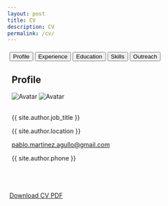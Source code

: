 ```yaml
---
layout: post
title: CV
description: CV
permalink: /cv/
---
```


<html lang="en">
<head>
    <meta charset="UTF-8">
    <meta name="viewport" content="width=device-width, initial-scale=1">
    <title>{{ site.title }}</title>
    <link rel="stylesheet" href="../css/main.css">
    <link rel="stylesheet" href="https://cdnjs.cloudflare.com/ajax/libs/font-awesome/6.0.0-beta3/css/all.min.css">
    <style>
        .tab { display: none; }
        .tab.active { display: block; }
        .icon-black { color: black !important; }
        .skill-box {
            display: flex;
            align-items: center;
            justify-content: center;
            margin: 10px 0;
            padding: 10px;
            border: 1px solid #ccc;
            border-radius: 5px;
            background-color: #f9f9f9;
            height: 70px;
        }
        .skill-icon {
            max-height: 100%;
            margin-right: 15px;
        }
        .skill-section {
            margin-bottom: 20px;
        }
        .skill-section h3 {
            margin-bottom: 10px;
            color: #333;
        }
        .container {
            width: 100%;
            margin: 20px auto;
            padding: 0 5px;
            box-sizing: border-box;
        }
        .tabs {
            background-color: black;
            overflow: hidden;
        }
        .tabs button {
            background-color: inherit;
            float: left;
            border: none;
            outline: none;
            cursor: pointer;
            padding: 14px 16px;
            transition: 0.3s;
            font-size: 17px;
            color: white;
        }
        .tabs button:hover {
            background-color: #ddd;
            color: black;
        }
        .tabs button.active {
            background-color: #009688;
            color: white;
        }
        .tab-content {
            padding: 6px 12px;
           Coding languages border-top: none;
        }
    </style>
</head>

<!-- Begin CV body -->
<body class="cv-light-grey" style="width: 100%;"> 

<!-- Page Container -->
<div class="container cv-margin-top" style="width: 100%;">

  <!-- Tabs -->
  <div class="cv-bar cv-black">
    <button class="cv-bar-item cv-button tablink cv-teal" onclick="openTab(event, 'Profile')">Profile</button>
    <button class="cv-bar-item cv-button tablink" onclick="openTab(event, 'Experience')">Experience</button>
    <button class="cv-bar-item cv-button tablink" onclick="openTab(event, 'Education')">Education</button>
    <button class="cv-bar-item cv-button tablink" onclick="openTab(event, 'Skills')">Skills</button>
    <button class="cv-bar-item cv-button tablink" onclick="openTab(event, 'Outreach')">Outreach</button>
  </div>

  <!-- Profile Tab -->
  <div id="Profile" class="container cv-white cv-card tab" style="display: block;">
    <h2>Profile</h2>
    <div class="cv-container cv-text-grey cv-card-4">
      <div class="cv-display-container image-hover-container">
          <img src="../images/pma_formal.png" class="image-normal" alt="Avatar">
          <img src="../images/pma_informal.png" class="image-hover" alt="Avatar">
          <!-- <div class="cv-display-bottomleft container cv-text-black">
              <h2>{{ site.author.name }}</h2>
          </div> -->
      </div>
      <br>
      <div class="cv-container">
        <p><i class="fa fa-briefcase fa-fw cv-margin-right cv-large icon-black"></i>{{ site.author.job_title }}</p>
        <p><i class="fa fa-home fa-fw cv-margin-right cv-large icon-black"></i>{{ site.author.location }}</p>
        <p><i class="fa fa-envelope fa-fw cv-margin-right cv-large icon-black"></i><a href="mailto:pablo.martinez.agullo@gmail.com">pablo.martinez.agullo@gmail.com</a></p>
        <p><i class="fa fa-phone fa-fw cv-margin-right cv-large icon-black"></i>{{ site.author.phone }}</p>
      </div>
    <br>  
    </div>
    <br>
  </div> <!-- End Profile Tab -->

  <!-- Experience Tab -->
  <div id="Experience" class="container cv-white cv-card tab">
    <h2>Experience</h2>
    <div class="cv-container">
      <p><h4 class="cv-opacity"><b>Physics researcher - Data analyst</b></h4></p>
      <p><h6><i class="fa fa-briefcase fa-fw cv-margin-right icon-black"></i>Instituto de Física Corpuscular (IFIC)</h6>
      <h6><i class="fa fa-briefcase fa-fw cv-margin-right icon-black"></i>European Laboratory for Particle Physics (CERN)</h6>
      <h6><i class="fa fa-map-marker fa-fw cv-margin-right icon-black"></i>Valencia, Spain | Geneva, Switzerland</h6>
      <h6 class="cv-text-teal"><i class="fa fa-calendar fa-fw cv-margin-right icon-black"></i>Sep 2019 - Apr 2024</h6></p>
      <!-- <span class="cv-tag cv-teal cv-round">Current</span> -->
      <p>I was a predoctoral researcher at the ATLAS group of the Instituto de Física Corpuscular (IFIC), working between Valencia (Spain) and Geneva (Switzerland). My main responsibility involved analysing large volumes of data from the ATLAS detector at the Large Hadron Collider. For this, I used advanced statistical techniques and focused on developing, optimising, and integrating supervised machine learning models, specifically Boosted Decision Trees (BDT) and Neural Networks (NN).  My preferred languages are Python and C++ but I have also used Shell, R and SQL. Some libraries that I have used are PyTorch, Keras, XGBoost, Pandas, NumPy, Matplotlib, Scikit-Learn, SciPy, etc. I also gained foundational knowledge in CUDA and Verilog, enhancing my capability to work with AI-dedicated infrastructures. My role extended to collaborative software development using version control systems like GitLab, GitHub, and SVN. I contributed to expanding some packages of the main ATLAS software (athena) and co-developed the post-processing software to exploit our NTuple data. I actively participated in presenting our findings at national and international conferences and was involved in data acquisition as part of the ATLAS Control Room team.
      <br>
      This work was partially funded by the competitive and prestigious ACIF scholarship from the Generalitat Valenciana.
      <br>
      Feel free to check my <a href="https://martinezagullo.github.io/publications/">Publication record</a> during these years.</p>
      <!-- <hr> -->
    </div>
    <br>
    <div class="cv-container">
      <p><h4 class="cv-opacity"><b>Faculty lecturer</b></h4></p>
      <p><h6><i class="fa fa-briefcase fa-fw cv-margin-right icon-black"></i>University of Valencia</h6>
      <h6><i class="fa fa-map-marker fa-fw cv-margin-right icon-black"></i>Valencia, Spain</h6>
      <h6 class="cv-text-teal"><i class="fa fa-calendar fa-fw cv-margin-right icon-black"></i>Feb 2020 - Sep 2021</h6></p>
      <p>I have served as a lecturer (PDI) in the Chemistry degree program, teaching subjects such as Electromagnetism and Laboratory Techniques (Physics II) during the academic years 2019/2020 and 2020/2021, combining both in-person and online instruction. Besides, I have provided private tutoring in various engineering disciplines for nearly a decade.</p>
      <!-- <hr> -->
    </div>
    <br>
    <div class="cv-container">
      <p><h4 class="cv-opacity"><b>Consultant - Data scientist</b></h4></p>
      <p><h6><i class="fa fa-briefcase fa-fw cv-margin-right icon-black"></i>Capgemini</h6>
      <h6><i class="fa fa-map-marker fa-fw cv-margin-right icon-black"></i>Valencia, Spain</h6>
      <h6 class="cv-text-teal"><i class="fa fa-calendar fa-fw cv-margin-right icon-black"></i>Feb 2020 - Sep 2021</h6></p>
      <p>Consultant on the Insights & Data team. Development of a sentiment analysis tool based on web scraping and Natural Language Processing (NLP).</p><br>
      <!-- <hr> -->
    </div>
    <br>
    <div class="cv-container">
      <p><h4 class="cv-opacity"><b>Physics researcher - Data analyst and developer</b></h4></p>
      <p><h6><i class="fa fa-briefcase fa-fw cv-margin-right icon-black"></i>Instituto de Física Corpuscular (IFIC)</h6>
      <h6><i class="fa fa-briefcase fa-fw cv-margin-right icon-black"></i>European Laboratory for Particle Physics (CERN)</h6>
      <h6><i class="fa fa-map-marker fa-fw cv-margin-right icon-black"></i>Valencia, Spain | Geneva, Switzerland</h6>
      <h6 class="cv-text-teal"><i class="fa fa-calendar fa-fw cv-margin-right icon-black"></i>Dec 2017 - Jan 2019</h6></p>
      <p>Predoctoral researcher at the ATLAS experiment at the European Laboratory for Particle Physics (CERN). During the initial stage of my doctoral research, I developed a software dedicated to data analysis and visualization. Additionally, I worked on the development and optimization of both the backend and frontend of the web application for monitoring the alignment of the ATLAS detector. This experience allowed me to enhance my skills in web programming and application development. The resulting tool has been widely adopted and used within the collaboration.</p><br>
      <!-- <hr> -->
    </div>
    <br>
    <div class="cv-container">
      <p><h4 class="cv-opacity"><b>Physics researcher - Data analyst (Internship)</b></h4></p>
      <p><h6><i class="fa fa-briefcase fa-fw cv-margin-right icon-black"></i>Instituto de Física Corpuscular (IFIC)</h6>
      <h6><i class="fa fa-map-marker fa-fw cv-margin-right icon-black"></i>Valencia, Spain</h6>
      <h6 class="cv-text-teal"><i class="fa fa-calendar fa-fw cv-margin-right icon-black"></i>Apr 2017 - Sep 2017</h6></p>
      <p>The Instituto de Física Corpuscular (IFIC) is a collaborative research center operated by the Spanish Research Council (CSIC) and the University of Valencia, focusing on fundamental studies in particle, astroparticle, and nuclear physics. During my internship, supported by the prestigious Severo Ochoa scholarship, I conducted research on top quark physics for my master's thesis with the ATLAS group. My role included developing and refining Python scripts to extract maximum information from the data, conducting statistical analyses, and enhancing data analysis methodologies. I was also responsible for maintaining and updating codebases on Git, ensuring robust version control.</p><br>
      <!-- <hr> -->
    </div>
    <br>
    <div class="cv-container">
      <p><h4 class="cv-opacity"><b>Outreach researcher (Internship)</b></h4></p>
      <p><h6><i class="fa fa-briefcase fa-fw cv-margin-right icon-black"></i>European Space Agency (ESA)</h6>
      <h6><i class="fa fa-map-marker fa-fw cv-margin-right icon-black"></i>Leiden, Netherlands</h6>
      <h6 class="cv-text-teal"><i class="fa fa-calendar fa-fw cv-margin-right icon-black"></i>Jun 2016 - Sep 2016</h6></p>
      <p>I was awarded the LEAPS scholarship for engaging in science communication and outreach with the Universe Awareness (UNAWE) group at ESA and Leiden University. During this time, I developed a natural language processing (NLP) tool and conducted <a href="https://www.unawe.org/updates/unawe-update-2016-37/">research</a> on scientific product policies.</p><br>
      <!-- <hr> -->
    </div>
    <br>
    <div class="cv-container">
      <p><h4 class="cv-opacity"><b>Physics researcher - Data analyst (Internship)</b></h4></p>
      <p><h6><i class="fa fa-briefcase fa-fw cv-margin-right icon-black"></i>RWTH Aachen University</h6>
      <h6><i class="fa fa-map-marker fa-fw cv-margin-right icon-black"></i>Aachen, Germany</h6>
      <h6 class="cv-text-teal"><i class="fa fa-calendar fa-fw cv-margin-right icon-black"></i>Feb 2016 - Jun 2016</h6></p>
      <p>At the Physics Institute III A of RWTH Aachen University, I engaged in analysing LHC data recorded by the CMS experiment. This role was part of an international collaboration requiring strong mathematical foundations and extensive coding skills. I utilised Bash Scripting, Python, and C++ to handle complex data analyses, further honing my technical expertise in a demanding research environment.</p><br>
      <!-- <hr> -->
    </div>
    <br>
    <div class="cv-container">
      <p><h4 class="cv-opacity"><b>Physics researcher - Data analyst (Internship)</b></h4></p>
      <p><h6><i class="fa fa-briefcase fa-fw cv-margin-right icon-black"></i>Instituto de Física Corpuscular (IFIC)</h6>
      <h6><i class="fa fa-map-marker fa-fw cv-margin-right icon-black"></i>Valencia, Spain</h6>
      <h6 class="cv-text-teal"><i class="fa fa-calendar fa-fw cv-margin-right icon-black"></i>Nov 2014 - Jul 2015</h6></p>
      <p>My initial foray into research was an external internship for my Physics degree at the Neutrino Experiment with a Xenon TPC (NEXT), where I analysed data from silicon detectors to calibrate scientific instruments. During this tenure, I not only worked with photomultiplier tubes (PMTs) and silicon photomultipliers (SiPMs) but also employed lasers and vacuum systems.</p><br>
    </div>
  </div> <!-- End Experience Tab -->

  <!-- Education Tab -->
  <div id="Education" class="container cv-white cv-card tab">
    <h2>Education</h2>
    <div class="cv-container">
      <p><h4 class="cv-opacity"><b>PhD in Physics</b></h4></p>
      <p><h6><i class="fa fa-university fa-fw cv-margin-right icon-black"></i>University of Valencia</h6>
      <h6 class="cv-text-teal"><i class="fa fa-calendar fa-fw cv-margin-right icon-black"></i>2019 - 2024</h6></p>
      <p>I earned a Doctorate in Physics, specializing in Particle Physics and data analysis using advanced machine learning techniques at the Instituto de Física Corpuscular (IFIC). My extensive research at CERN within the ATLAS experiment contributed to the scientific program and the development of analytical tools. My thesis explored the interaction between the Higgs boson and the top quark, an interaction with the potential to shed light on fundamental physics questions like matter-antimatter asymmetry. Additionally, I completed several courses in Machine Learning and Statistics to further enhance my analytical skills.</p>
       <div class="pdf-container">
      <iframe src="https://cds.cern.ch/record/2892621/files/CERN-THESIS-2024-018.pdf" width="100%" height="600px" frameborder="0"></iframe>
      </div>
      <p class="pdf-footnote">PhD thesis. See record: <a href="https://cds.cern.ch/record/2892621" target="_blank">Here</a></p>
      <!-- <hr> -->
    </div>
    <br>
    <div class="cv-container">
      <p><h4 class="cv-opacity"><b>MSc in Advanced Physics</b></h4></p>
      <p><h6><i class="fa fa-university fa-fw cv-margin-right icon-black"></i>University of Valencia</h6>
      <h6 class="cv-text-teal"><i class="fa fa-calendar fa-fw cv-margin-right icon-black"></i>2016 - 2017</h6></p>
      <p>I completed a Master of Science in Advanced Physics, specializing in Nuclear and Particle Physics as well as Theoretical Physics. This program was geared towards developing research and R&D expertise, with a strong emphasis on statistics, data analysis, data visualisation, computation, and quantitative analysis. My master's thesis, which focused on the data from the ATLAS experiment to study the top quark, was supported by a prestigious Severo Ochoa scholarship.</p>
       <div class="pdf-container">
      <iframe src="https://cds.cern.ch/record/2285874/files/CERN-THESIS-2017-156.pdf" width="100%" height="600px" frameborder="0"></iframe>
      </div>
      <p class="pdf-footnote">Master thesis. See record: <a href="https://cds.cern.ch/record/2285874" target="_blank">Here</a></p>
      <!-- <hr> -->
    </div>
    <br>
    <div class="cv-container">
      <p><h4 class="cv-opacity"><b>Bachelor's Degree in Physics</b></h4></p>
      <p><h6><i class="fa fa-university fa-fw cv-margin-right icon-black"></i>RWTH Aachen University</h6>
      <h6 class="cv-text-teal"><i class="fa fa-calendar fa-fw cv-margin-right icon-black"></i>2015 - 2016</h6></p>
      <p>During my Erasmus exchange at RWTH Aachen University, Germany's largest technical university and a prestigious European institution, I conducted my bachelor's thesis. It consisted on analyzing data from the CMS experiment at CERN in order to look for dark matter production.</p><br>
      <div class="pdf-container">
      <iframe src="https://cds.cern.ch/record/2286284/files/fulltext.pdf" width="100%" height="600px" frameborder="0"></iframe>
      </div>
      <p class="pdf-footnote">Bachelor thesis. See record: <a href="https://cds.cern.ch/record/2286284" target="_blank">Here</a></p>
      <!-- 	Search for dark matter in proton-proton collision events with a muon and missing transverse energy in the CMS detector with s= 13 TeV -->
      <!-- <hr> -->
    </div>
    <br>
    <div class="cv-container">
      <p><h4 class="cv-opacity"><b>Bachelor's Degree in Physics</b></h4></p>
      <p><h6><i class="fa fa-university fa-fw cv-margin-right icon-black"></i>University of Valencia</h6>
      <h6 class="cv-text-teal"><i class="fa fa-calendar fa-fw cv-margin-right icon-black"></i>2011 - 2015</h6></p>
      <p>I graduated with a Bachelor's Degree in Physics, earning 258 ECTs. Throughout my studies, I honed my ability to tackle complex problems and cultivated innovative thinking. My strong mathematical and computational skills were developed during this time, significantly contributing to my academic success. Notably, the Faculty of Physics at the University of Valencia was ranked as the top physics department in Spain according to the Shanghai ranking during my tenure.</p><br>
    </div>
  </div> <!-- End Education Tab --> 
  <!-- Skills Tab -->
  <div id="Skills" class="container cv-white cv-card tab">
    <h2>Skills</h2>
    <div class="cv-container skill-section">
      <h3>Coding languages</h3>
      <div class="skills-grid">
        <div class="skill-square">
          <img src="../images/Logos/Python.png" alt="Python" class="skill-icon">
          <span>Python</span>
        </div>
        <div class="skill-square">
          <img src="../images/Logos/Cpp.png" alt="C++" class="skill-icon">
          <span>C++</span>
        </div>
        <div class="skill-square">
          <img src="../images/Logos/Bash.png" alt="Shell" class="skill-icon">
          <span>Shell</span>
        </div>
      </div>
    </div>
    <div class="cv-container skill-section">
      <h3>Data Science</h3>
      <h4>Data Manipulation</h4>
      <div class="skills-grid">
        <div class="skill-square">
          <img src="../images/Logos/ROOT.png" alt="ROOT" class="skill-icon">
          <span>ROOT</span>
        </div>
        <div class="skill-square">
          <img src="../images/Logos/Pandas.png" alt="Pandas" class="skill-icon">
          <span>Pandas</span>
        </div>
        <div class="skill-square">
          <img src="../images/Logos/NumPy.svg" alt="NumPy" class="skill-icon">
          <span>NumPy</span>
        </div>
      </div>
      <h4>Machine Learning</h4>
      <div class="skills-grid">
        <div class="skill-square">
          <img src="../images/Logos/XGBoost.png" alt="XGBoost" class="skill-icon">
          <span>XGBoost</span>
        </div>
        <div class="skill-square">
          <img src="../images/Logos/PyTorch.png" alt="PyTorch" class="skill-icon">
          <span>PyTorch</span>
        </div>
        <div class="skill-square">
          <img src="../images/Logos/TMVA.png" alt="TMVA" class="skill-icon">
          <span>TMVA</span>
        </div>
        <div class="skill-square">
          <img src="../images/Logos/Scikit-Learn.png" alt="Scikit-Learn" class="skill-icon">
          <span>Scikit-Learn</span>
        </div>
        <div class="skill-square">
          <img src="../images/Logos/Keras.png" alt="Keras" class="skill-icon">
          <span>Keras</span>
        </div>
      </div>
      <h4>Data Visualization, Analysis, and Scraping</h4>
      <div class="skills-grid">
        <div class="skill-square">
          <img src="../images/Logos/Matplotlib.png" alt="Matplotlib" class="skill-icon">
          <span>Matplotlib</span>
        </div>
        <div class="skill-square">
          <img src="../images/Logos/SciPy.png" alt="SciPy" class="skill-icon">
          <span>SciPy</span>
        </div>
        <div class="skill-square">
          <img src="../images/Logos/BeautifulSoup.png" alt="BeautifulSoup" class="skill-icon">
          <span>BeautifulSoup</span>
        </div>
        <div class="skill-square">
          <img src="../images/Logos/SQL.png" alt="SQL" class="skill-icon">
          <span>SQL</span>
        </div>
        <div class="skill-square">
          <img src="../images/Logos/R.png" alt="R" class="skill-icon">
          <span>R</span>
        </div>
      </div>
    </div> <!-- Closes Data Science -->
    <div class="cv-container skill-section">
      <h3>Others</h3>
      <div class="skills-grid">
        <div class="skill-square">
          <img src="../images/Logos/GitHub.png" alt="GitHub" class="skill-icon">
          <span>GitHub</span>
        </div>
        <div class="skill-square">
          <img src="../images/Logos/GitLab.png" alt="GitLab" class="skill-icon">
          <span>GitLab</span>
        </div>
        <div class="skill-square">
          <img src="../images/Logos/LaTeX.png" alt="LaTeX" class="skill-icon">
          <span>LaTeX</span>
        </div>
        <div class="skill-square">
          <img src="../images/Logos/CherryPy.png" alt="CherryPy" class="skill-icon">
          <span>CherryPy</span>
        </div>
        <div class="skill-square">
          <img src="../images/Logos/Flask.png" alt="Flask" class="skill-icon">
          <span>Flask</span>
        </div>
        <div class="skill-square">
          <img src="../images/Logos/Web_CSS.png" alt="CSS" class="skill-icon">
          <span>CSS</span>
        </div>
        <div class="skill-square">
          <img src="../images/Logos/Web_JavaScript.png" alt="JavaScript" class="skill-icon">
          <span>JavaScript</span>
        </div>
        <div class="skill-square">
          <img src="../images/Logos/Matlab.png" alt="Matlab" class="skill-icon">
          <span>Matlab</span>
        </div>
      </div>
    </div> <!-- closes Others -->
    <h2>Languages</h2>
    <div class="cv-container skill-section">
    <!-- <p class="cv-large cv-text-theme"><b><i class="fa fa-globe fa-fw cv-margin-right cv-text-teal"></i>Languages</b></p> -->
          <p>Spanish
          <div class="cv-light-grey cv-round-xlarge">
            <div class="cv-round-xlarge cv-teal" style="height:24px;width:100%"></div>
          </div></p>
          <br>
          <p>English
          <div class="cv-light-grey cv-round-xlarge">
            <div class="cv-round-xlarge cv-teal" style="height:24px;width:95%"></div>
          </div></p>
          <br>
          <p>Catalan
          <div class="cv-light-grey cv-round-xlarge">
            <div class="cv-round-xlarge cv-teal" style="height:24px;width:95%"></div>
          </div></p>
          <br>
          <p>German
          <div class="cv-light-grey cv-round-xlarge">
            <div class="cv-round-xlarge cv-teal" style="height:24px;width:25%"></div>
          </div></p>
          <br>
    </div>
  </div><!-- End Skills Tab (general) -->  

  <div id="Outreach" class="container cv-white cv-card tab">
  <h2>Outreach</h2>
  <div class="cv-container">
    <p>Concurrently, I engage in science communication during my free time, delivering talks at schools, participating in science fairs, and contributing to a science podcast.</p>
    <br>
    <p style="margin-bottom: 0;">Links to:</p>
    <ul style="margin-top: 0;">
      <li>Speaker/host of the public event <a href="https://www.eventbrite.es/e/entradas-10o-aniversario-del-descubrimiento-del-boson-de-higgs-360545710927?aff=oddtdtcreator" target="_blank">10º aniversario del descubrimiento del bosón de Higgs</a> (700+ asistentes, 2022).</li>
      <li>Contributor to the physics podcast <a href="https://www.ivoox.com/audios-canal-oscilador-armonico_s0_f21440131_p2_1.html?o=all" target="_blank">Oscilador Armónico</a>.</li>
      <li>Interview by fisicamr about LHCRun3: <a href="https://www.instagram.com/reel/Cfo9nBwp6y2/" target="_blank">Instagram post</a>.</li>
      <li>Outreach talks for high schools: <a href="https://github.com/MartinezAgullo/Public/blob/main/Charla_Divulgativa_Instituto.pdf" target="_blank">Outreach talk</a>.</li>
    </ul>
    <br>
    <iframe frameborder='0' allowfullscreen='' scrolling='no' height='200' style='width:100%;' src='https://www.ivoox.com/player_ej_125008443_6_1.html?c1=e0d223' loading='lazy'></iframe>
    <div style="text-align: center;">
      <div style="position: relative; padding-bottom: 56.25%; height: 0; overflow: hidden; max-width: 100%; height: auto;">
        <iframe style="position: absolute; top: 0; left: 0; width: 100%; height: 100%;" src="https://www.youtube.com/embed/1jRGUzXbCfc?si=XfaxNAgYcCXWuscC" title="YouTube video player" frameborder="0" allow="accelerometer; autoplay; clipboard-write; encrypted-media; gyroscope; picture-in-picture; web-share" referrerpolicy="strict-origin-when-cross-origin" allowfullscreen></iframe>
      </div>
      <p>Outreach event 10º aniversario del descubrimiento del bosón de Higgs</p>
    </div>
    <br>
    <div style="text-align: center;">
      <blockquote class="instagram-media cv-center" data-instgrm-permalink="https://www.instagram.com/reel/Cfo9nBwp6y2/" data-instgrm-version="14" style="max-width: 540px; width: 100%; margin: auto;">
        <a href="https://www.instagram.com/reel/Cfo9nBwp6y2/"></a>
      </blockquote>
      <script async src="//www.instagram.com/embed.js"></script>
      <p>Interview by fisicamr about LHCRun3</p>
    </div>
  </div>
  <br>
</div> <!-- End Outreach Tab -->

</div> <!-- End Page Container -->

<!-- begin footer -->
<footer class="container cv-center cv-margin-top">
  <p>
    <a href="{{ site.baseurl }}/bio/CV_ENG_.pdf" title="link to CV" target="_blank" class="cv-button cv-margin-top">
      <i class="fa fa-download"></i> Download CV PDF
    </a>
  </p>
</footer>
<!-- end footer -->

<!-- JavaScript for Tab Functionality -->
<script>
function openTab(evt, tabName) {
  var i, x, tablinks;
  x = document.getElementsByClassName("tab");
  for (i = 0; i < x.length; i++) {
    x[i].style.display = "none";
  }
  tablinks = document.getElementsByClassName("tablink");
  for (i = 0; i < tablinks.length; i++) {
    tablinks[i].className = tablinks[i].className.replace(" cv-teal", "");
  }
  document.getElementById(tabName).style.display = "block";
  evt.currentTarget.className += " cv-teal";
}
</script>

</body>
<!-- End CV body -->

</html>
